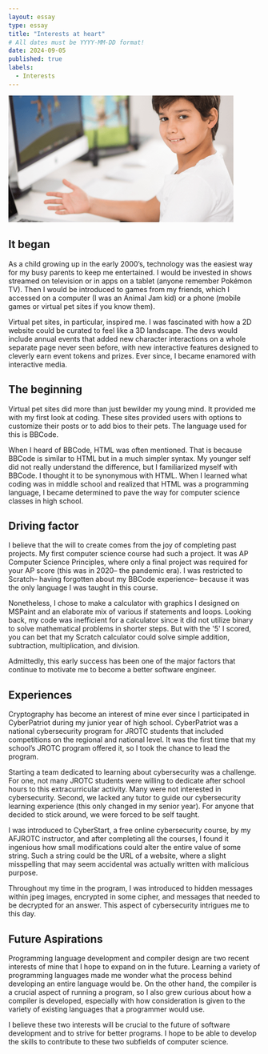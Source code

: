 ```yaml
---
layout: essay
type: essay
title: "Interests at heart"
# All dates must be YYYY-MM-DD format!
date: 2024-09-05
published: true
labels:
  - Interests
---
```


<img width="450px" class="rounded float-start pe-4" src="../img/interests/kid-computer-coding.png">

## It began

As a child growing up in the early 2000’s, technology was the easiest way for my busy parents to keep me entertained. I would be invested in shows streamed on television or in apps on a tablet (anyone remember Pokémon TV). Then I would be introduced to games from my friends, which I accessed on a computer (I was an Animal Jam kid) or a phone (mobile games or virtual pet sites if you know them). 

Virtual pet sites, in particular, inspired me. I was fascinated with how a 2D website could be curated to feel like a 3D landscape. The devs would include annual events that added new character interactions on a whole separate page never seen before, with new interactive features designed to cleverly earn event tokens and prizes. Ever since, I became enamored with interactive media.

## The beginning

Virtual pet sites did more than just bewilder my young mind. It provided me with my first look at coding. These sites provided users with options to customize their posts or to add bios to their pets. The language used for this is BBCode.

When I heard of BBCode, HTML was often mentioned. That is because BBCode is similar to HTML but in a much simpler syntax. My younger self did not really understand the difference, but I familiarized myself with BBCode. I thought it to be synonymous with HTML. When I learned what coding was in middle school and realized that HTML was a programming language, I became determined to pave the way for computer science classes in high school.


## Driving factor

I believe that the will to create comes from the joy of completing past projects. My first computer science course had such a project. It was AP Computer Science Principles, where only a final project was required for your AP score (this was in 2020– the pandemic era). I was restricted to Scratch– having forgotten about my BBCode experience– because it was the only language I was taught in this course. 

Nonetheless, I chose to make a calculator with graphics I designed on MSPaint and an elaborate mix of various if statements and loops. Looking back, my code was inefficient for a calculator since it did not utilize binary to solve mathematical problems in shorter steps. But with the '5' I scored, you can bet that my Scratch calculator could solve simple addition, subtraction, multiplication, and division.

Admittedly, this early success has been one of the major factors that continue to motivate me to become a better software engineer.

## Experiences

Cryptography has become an interest of mine ever since I participated in CyberPatriot during my junior year of high school. CyberPatriot was a national cybersecurity program for JROTC students that included competitions on the regional and national level. It was the first time that my school’s JROTC program offered it, so I took the chance to lead the program.

Starting a team dedicated to learning about cybersecurity was a challenge. For one, not many JROTC students were willing to dedicate after school hours to this extracurricular activity. Many were not interested in cybersecurity. Second, we lacked any tutor to guide our cybersecurity learning experience (this only changed in my senior year). For anyone that decided to stick around, we were forced to be self taught.

I was introduced to CyberStart, a free online cybersecurity course, by my AFJROTC instructor, and after completing all the courses, I found it ingenious how small modifications could alter the entire value of some string. Such a string could be the URL of a website, where a slight misspelling that may seem accidental was actually written with malicious purpose. 

Throughout my time in the program, I was introduced to hidden messages within jpeg images, encrypted in some cipher, and messages that needed to be decrypted for an answer. This aspect of cybersecurity intrigues me to this day.

## Future Aspirations

Programming language development and compiler design are two recent interests of mine that I hope to expand on in the future. Learning a variety of programming languages made me wonder what the process behind developing an entire language would be. On the other hand, the compiler is a crucial aspect of running a program, so I also grew curious about how a compiler is developed, especially with how consideration is given to the variety of existing languages that a programmer would use.

I believe these two interests will be crucial to the future of software development and to strive for better programs. I hope to be able to develop the skills to contribute to these two subfields of computer science.
